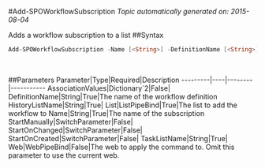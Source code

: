 #Add-SPOWorkflowSubscription
*Topic automatically generated on: 2015-08-04*

Adds a workflow subscription to a list
##Syntax
```powershell
Add-SPOWorkflowSubscription -Name [<String>] -DefinitionName [<String>] -List [<ListPipeBind>] [-StartManually [<SwitchParameter>]] [-StartOnCreated [<SwitchParameter>]] [-StartOnChanged [<SwitchParameter>]] -HistoryListName [<String>] -TaskListName [<String>] [-AssociationValues [<Dictionary`2>]] [-Web [<WebPipeBind>]]
```
&nbsp;

##Parameters
Parameter|Type|Required|Description
---------|----|--------|-----------
AssociationValues|Dictionary`2|False|
DefinitionName|String|True|The name of the workflow definition
HistoryListName|String|True|
List|ListPipeBind|True|The list to add the workflow to
Name|String|True|The name of the subscription
StartManually|SwitchParameter|False|
StartOnChanged|SwitchParameter|False|
StartOnCreated|SwitchParameter|False|
TaskListName|String|True|
Web|WebPipeBind|False|The web to apply the command to. Omit this parameter to use the current web.
